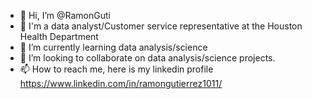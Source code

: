 - 👋 Hi, I’m @RamonGuti
- 👀 I'm a data analyst/Customer service representative at the Houston Health Department 
- 🌱 I’m currently learning data analysis/science
- 💞️ I’m looking to collaborate on data analysis/science projects.
- 📫 How to reach me, here is my linkedin profile https://www.linkedin.com/in/ramongutierrez1011/

<!---
RamonGuti/RamonGuti is a ✨ special ✨ repository because its `README.md` (this file) appears on your GitHub profile.
You can click the Preview link to take a look at your changes.
--->
